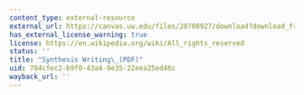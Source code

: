 ```yaml
---
content_type: external-resource
external_url: https://canvas.uw.edu/files/28708927/download?download_frd=1
has_external_license_warning: true
license: https://en.wikipedia.org/wiki/All_rights_reserved
status: ''
title: "Synthesis Writing\_(PDF)"
uid: 784cfec2-b9f0-43a4-9e35-22eea25ed46c
wayback_url: ''
---
```

